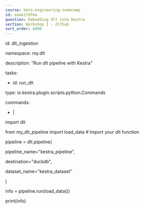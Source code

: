 ```yaml
---
course: data-engineering-zoomcamp
id: eaae17dfea
question: Embedding dlt into Kestra
section: Workshop 1 - dlthub
sort_order: 4490
---
```


id: dlt_ingestion

namespace: my.dlt

description: "Run dlt pipeline with Kestra"

tasks:

- id: run_dlt

type: io.kestra.plugin.scripts.python.Commands

commands:

- |

import dlt

from my_dlt_pipeline import load_data  # Import your dlt function

pipeline = dlt.pipeline(

pipeline_name="kestra_pipeline",

destination="duckdb",

dataset_name="kestra_dataset"

)

info = pipeline.run(load_data())

print(info)

